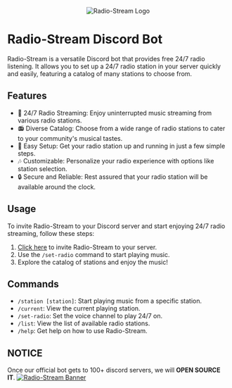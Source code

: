 <!-- Centered Header Image -->
<p align="center">
  <img src="https://cdn.discordapp.com/attachments/1130542500952686663/1156346171808292914/image.png" alt="Radio-Stream Logo">
</p>

# Radio-Stream Discord Bot

Radio-Stream is a versatile Discord bot that provides free 24/7 radio listening. It allows you to set up a 24/7 radio station in your server quickly and easily, featuring a catalog of many stations to choose from.

## Features

- 🎵 24/7 Radio Streaming: Enjoy uninterrupted music streaming from various radio stations.
- 📻 Diverse Catalog: Choose from a wide range of radio stations to cater to your community's musical tastes.
- 🚀 Easy Setup: Get your radio station up and running in just a few simple steps.
- 🎶 Customizable: Personalize your radio experience with options like station selection.
- 🔒 Secure and Reliable: Rest assured that your radio station will be available around the clock.

## Usage

To invite Radio-Stream to your Discord server and start enjoying 24/7 radio streaming, follow these steps:

1. [Click here](https://discord.com/api/oauth2/authorize?client_id=935701646883815434&permissions=8&scope=bot%20applications.commands) to invite Radio-Stream to your server.
2. Use the `/set-radio` command to start playing music.
3. Explore the catalog of stations and enjoy the music!

## Commands

- `/station [station]`: Start playing music from a specific station.
- `/current`: View the current playing station.
- `/set-radio`: Set the voice channel to play 24/7 on.
- `/list`: View the list of available radio stations.
- `/help`: Get help on how to use Radio-Stream.

## NOTICE

Once our official bot gets to 100+ discord servers, we will <b>OPEN SOURCE IT</b>.
<a align="center" href="https://discord.com/api/oauth2/authorize?client_id=935701646883815434&permissions=8&scope=bot%20applications.commands">
  <img src="https://cdn.discordapp.com/attachments/1130542500952686663/1156350927062704128/image.png" alt="Radio-Stream Banner">
</a>
